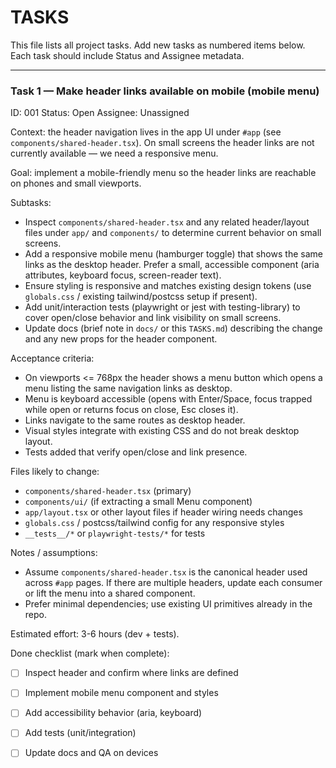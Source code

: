 
# TASKS

This file lists all project tasks. Add new tasks as numbered items below. Each task should include Status and Assignee metadata.

---

### Task 1 — Make header links available on mobile (mobile menu)

ID: 001
Status: Open
Assignee: Unassigned

Context: the header navigation lives in the app UI under `#app` (see `components/shared-header.tsx`). On small screens the header links are not currently available — we need a responsive menu.

Goal: implement a mobile-friendly menu so the header links are reachable on phones and small viewports.

Subtasks:
- Inspect `components/shared-header.tsx` and any related header/layout files under `app/` and `components/` to determine current behavior on small screens.
- Add a responsive mobile menu (hamburger toggle) that shows the same links as the desktop header. Prefer a small, accessible component (aria attributes, keyboard focus, screen-reader text).
- Ensure styling is responsive and matches existing design tokens (use `globals.css` / existing tailwind/postcss setup if present).
- Add unit/interaction tests (playwright or jest with testing-library) to cover open/close behavior and link visibility on small screens.
- Update docs (brief note in `docs/` or this `TASKS.md`) describing the change and any new props for the header component.

Acceptance criteria:
- On viewports <= 768px the header shows a menu button which opens a menu listing the same navigation links as desktop.
- Menu is keyboard accessible (opens with Enter/Space, focus trapped while open or returns focus on close, Esc closes it).
- Links navigate to the same routes as desktop header.
- Visual styles integrate with existing CSS and do not break desktop layout.
- Tests added that verify open/close and link presence.

Files likely to change:
- `components/shared-header.tsx` (primary)
- `components/ui/` (if extracting a small Menu component)
- `app/layout.tsx` or other layout files if header wiring needs changes
- `globals.css` / postcss/tailwind config for any responsive styles
- `__tests__/*` or `playwright-tests/*` for tests

Notes / assumptions:
- Assume `components/shared-header.tsx` is the canonical header used across `#app` pages. If there are multiple headers, update each consumer or lift the menu into a shared component.
- Prefer minimal dependencies; use existing UI primitives already in the repo.

Estimated effort: 3-6 hours (dev + tests).

Done checklist (mark when complete):
- [ ] Inspect header and confirm where links are defined
- [ ] Implement mobile menu component and styles
- [ ] Add accessibility behavior (aria, keyboard)
- [ ] Add tests (unit/integration)
- [ ] Update docs and QA on devices

